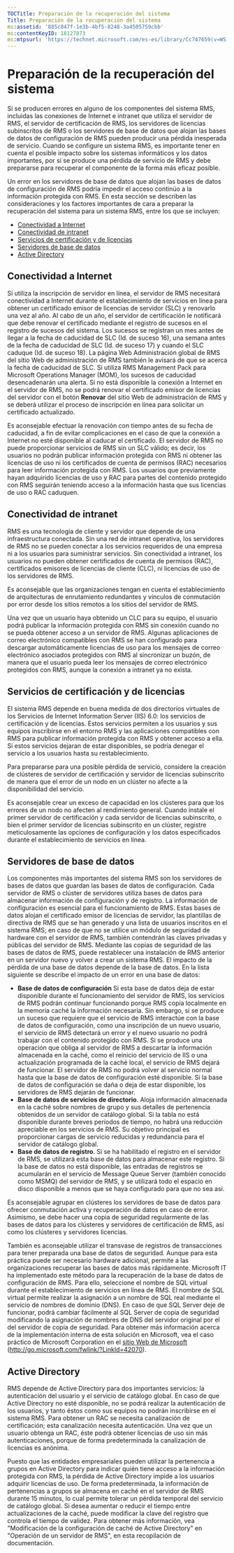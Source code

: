 ```yaml
---
TOCTitle: Preparación de la recuperación del sistema
Title: Preparación de la recuperación del sistema
ms:assetid: '885c047f-1e3b-4bf5-8248-3a4505759cbb'
ms:contentKeyID: 18127873
ms:mtpsurl: 'https://technet.microsoft.com/es-es/library/Cc747659(v=WS.10)'
---
```


Preparación de la recuperación del sistema
==========================================

Si se producen errores en alguno de los componentes del sistema RMS, incluidas las conexiones de Internet e intranet que utiliza el servidor de RMS, el servidor de certificación de RMS, los servidores de licencias subinscritos de RMS o los servidores de base de datos que alojan las bases de datos de configuración de RMS pueden producir una pérdida inesperada de servicio. Cuando se configure un sistema RMS, es importante tener en cuenta el posible impacto sobre los sistemas informáticos y los datos importantes, por si se produce una pérdida de servicio de RMS y debe prepararse para recuperar el componente de la forma más eficaz posible.

Un error en los servidores de base de datos que alojan las bases de datos de configuración de RMS podría impedir el acceso continúo a la información protegida con RMS. En esta sección se describen las consideraciones y los factores importantes de cara a preparar la recuperación del sistema para un sistema RMS, entre los que se incluyen:

-   [Conectividad a Internet](#bkmk_1)
-   [Conectividad de intranet](#bkmk_2)
-   [Servicios de certificación y de licencias](#bkmk_3)
-   [Servidores de base de datos](#bkmk_4)
-   [Active Directory](#bkmk_5)

Conectividad a Internet
-----------------------

Si utiliza la inscripción de servidor en línea, el servidor de RMS necesitará conectividad a Internet durante el establecimiento de servicios en línea para obtener un certificado emisor de licencias de servidor (SLC) y renovarlo una vez al año. Al cabo de un año, el servidor de certificación le notificará que debe renovar el certificado mediante el registro de sucesos en el registro de sucesos del sistema. Los sucesos se registran un mes antes de llegar a la fecha de caducidad de SLC (Id. de suceso 16), una semana antes de la fecha de caducidad de SLC (Id. de suceso 17) y cuando el SLC caduque (Id. de suceso 18). La página Web Administración global de RMS del sitio Web de administración de RMS también le avisará de que se acerca la fecha de caducidad de SLC. Si utiliza RMS Management Pack para Microsoft Operations Manager (MOM), los sucesos de caducidad desencadenarán una alerta. Si no está disponible la conexión a Internet en el servidor de RMS, no se podrá renovar el certificado emisor de licencias del servidor con el botón **Renovar** del sitio Web de administración de RMS y se deberá utilizar el proceso de inscripción en línea para solicitar un certificado actualizado.

Es aconsejable efectuar la renovación con tiempo antes de su fecha de caducidad, a fin de evitar complicaciones en el caso de que la conexión a Internet no esté disponible al caducar el certificado. El servidor de RMS no puede proporcionar servicios de RMS sin un SLC válido; es decir, los usuarios no podrán publicar información protegida con RMS ni obtener las licencias de uso ni los certificados de cuenta de permisos (RAC) necesarios para leer información protegida con RMS. Los usuarios que previamente hayan adquirido licencias de uso y RAC para partes del contenido protegido con RMS seguirán teniendo acceso a la información hasta que sus licencias de uso o RAC caduquen.

Conectividad de intranet
------------------------

RMS es una tecnología de cliente y servidor que depende de una infraestructura conectada. Sin una red de intranet operativa, los servidores de RMS no se pueden conectar a los servicios requeridos de una empresa ni a los usuarios para suministrar servicios. Sin conectividad a intranet, los usuarios no pueden obtener certificados de cuenta de permisos (RAC), certificados emisores de licencias de cliente (CLC), ni licencias de uso de los servidores de RMS.

Es aconsejable que las organizaciones tengan en cuenta el establecimiento de arquitecturas de enrutamiento redundantes y vínculos de conmutación por error desde los sitios remotos a los sitios del servidor de RMS.

Una vez que un usuario haya obtenido un CLC para su equipo, el usuario podrá publicar la información protegida con RMS sin conexión cuando no se pueda obtener acceso a un servidor de RMS. Algunas aplicaciones de correo electrónico compatibles con RMS se han configurado para descargar automáticamente licencias de uso para los mensajes de correo electrónico asociados protegidos con RMS al sincronizar un buzón, de manera que el usuario pueda leer los mensajes de correo electrónico protegidos con RMS, aunque la conexión a intranet ya no exista.

Servicios de certificación y de licencias
-----------------------------------------

El sistema RMS depende en buena medida de dos directorios virtuales de los Servicios de Internet Information Server (IIS) 6.0: los servicios de certificación y de licencias. Estos servicios permiten a los usuarios y sus equipos inscribirse en el entorno RMS y las aplicaciones compatibles con RMS para publicar información protegida con RMS y obtener acceso a ella. Si estos servicios dejaran de estar disponibles, se podría denegar el servicio a los usuarios hasta su restablecimiento.

Para prepararse para una posible pérdida de servicio, considere la creación de clústeres de servidor de certificación y servidor de licencias subinscrito de manera que el error de un nodo en un clúster no afecte a la disponibilidad del servicio.

Es aconsejable crear un exceso de capacidad en los clústeres para que los errores de un nodo no afecten al rendimiento general. Cuando instale el primer servidor de certificación y cada servidor de licencias subinscrito, o bien el primer servidor de licencias subinscrito en un clúster, registre meticulosamente las opciones de configuración y los datos especificados durante el establecimiento de servicios en línea.

Servidores de base de datos
---------------------------

Los componentes más importantes del sistema RMS son los servidores de bases de datos que guardan las bases de datos de configuración. Cada servidor de RMS o clúster de servidores utiliza bases de datos para almacenar información de configuración y de registro. La información de configuración es esencial para el funcionamiento de RMS. Estas bases de datos alojan el certificado emisor de licencias de servidor, las plantillas de directiva de RMS que se han generado y una lista de usuarios inscritos en el sistema RMS; en caso de que no se utilice un módulo de seguridad de hardware con el servidor de RMS, también contendrán las claves privadas y públicas del servidor de RMS. Mediante las copias de seguridad de las bases de datos de RMS, puede restablecer una instalación de RMS anterior en un servidor nuevo y volver a crear un sistema RMS. El impacto de la pérdida de una base de datos depende de la base de datos. En la lista siguiente se describe el impacto de un error en una base de datos:

-   **Base de datos de configuración** Si esta base de datos deja de estar disponible durante el funcionamiento del servidor de RMS, los servicios de RMS podrán continuar funcionando porque RMS copia localmente en la memoria caché la información necesaria. Sin embargo, si se produce un suceso que requiere que el servicio de RMS interactúe con la base de datos de configuración, como una inscripción de un nuevo usuario, el servicio de RMS detectará un error y el nuevo usuario no podrá trabajar con el contenido protegido con RMS. Si se produce una operación que obliga al servidor de RMS a descartar la información almacenada en la caché, como el reinicio del servicio de IIS o una actualización programada de la caché local, el servicio de RMS dejará de funcionar. El servidor de RMS no podrá volver al servicio normal hasta que la base de datos de configuración esté disponible.
    Si la base de datos de configuración se daña o deja de estar disponible, los servidores de RMS dejarán de funcionar.
-   **Base de datos de servicios de directorio**. Aloja información almacenada en la caché sobre nombres de grupo y sus detalles de pertenencia obtenidos de un servidor de catálogo global. Si la tabla no está disponible durante breves períodos de tiempo, no habrá una reducción apreciable en los servicios de RMS. Su objetivo principal es proporcionar cargas de servicio reducidas y redundancia para el servidor de catálogo global.
-   **Base de datos de registro**. Si se ha habilitado el registro en el servidor de RMS, se utilizará esta base de datos para almacenar este registro. Si la base de datos no está disponible, las entradas de registros se acumularán en el servicio de Message Queue Server (también conocido como MSMQ) del servidor de RMS, y se utilizará todo el espacio en disco disponible a menos que se haya configurado para que no sea así.

Es aconsejable agrupar en clústeres los servidores de base de datos para ofrecer conmutación activa y recuperación de datos en caso de error. Asimismo, se debe hacer una copia de seguridad regularmente de las bases de datos para los clústeres y servidores de certificación de RMS, así como los clústeres y servidores licencias.

También es aconsejable utilizar el transvase de registros de transacciones para tener preparada una base de datos de seguridad. Aunque para esta práctica puede ser necesario hardware adicional, permite a las organizaciones recuperar las bases de datos más rápidamente. Microsoft IT ha implementado este método para la recuperación de la base de datos de configuración de RMS. Para ello, seleccione el nombre de SQL virtual durante el establecimiento de servicios en línea de RMS. El nombre de SQL virtual permite realizar la asignación a un nombre de SQL real mediante el servicio de nombres de dominio (DNS). En caso de que SQL Server deje de funcionar, podrá cambiar fácilmente al SQL Server de copia de seguridad modificando la asignación de nombres de DNS del servidor original por el del servidor de copia de seguridad. Para obtener más información acerca de la implementación interna de esta solución en Microsoft, vea el caso práctico de Microsoft Corporation en el [sitio Web de Microsoft](http://go.microsoft.com/fwlink/?linkid=42070) (http://go.microsoft.com/fwlink/?LinkId=42070).

Active Directory
----------------

RMS depende de Active Directory para dos importantes servicios: la autenticación del usuario y el servicio de catálogo global. En caso de que Active Directory no esté disponible, no se podrá realizar la autenticación de los usuarios, y tanto éstos como sus equipos no podrán inscribirse en el sistema RMS. Para obtener un RAC se necesita canalización de certificación; esta canalización necesita autenticación. Una vez que un usuario obtenga un RAC, éste podrá obtener licencias de uso sin más autenticaciones, porque de forma predeterminada la canalización de licencias es anónima.

Puesto que las entidades empresariales pueden utilizar la pertenencia a grupos en Active Directory para indicar quién tiene acceso a la información protegida con RMS, la pérdida de Active Directory impide a los usuarios adquirir licencias de uso. De forma predeterminada, la información de pertenencias a grupos se almacena en caché en el servidor de RMS durante 15 minutos, lo cual permite tolerar un pérdida temporal del servicio de catálogo global. Si desea aumentar o reducir el tiempo entre actualizaciones de la caché, puede modificar la clave del registro que controla el tiempo de validez. Para obtener más información, vea "Modificación de la configuración de caché de Active Directory" en "Operación de un servidor de RMS", en esta recopilación de documentación.
